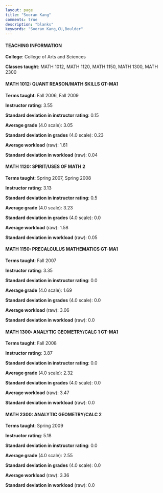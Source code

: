 ```yaml
---
layout: page
title: "Sooran Kang" 
comments: true
description: "blanks"
keywords: "Sooran Kang,CU,Boulder"
---
```

<head>
<script src="https://ajax.googleapis.com/ajax/libs/jquery/2.1.3/jquery.min.js"></script>
<script src="https://dl.dropboxusercontent.com/s/pc42nxpaw1ea4o9/highcharts.js?dl=0"></script>
<!-- <script src="../assets/js/highcharts.js"></script> -->
<style type="text/css">@font-face {
	font-family: "Bebas Neue";
	src: url(https://www.filehosting.org/file/details/544349/BebasNeue Regular.otf) format("opentype");
	}
	h1.Bebas { 
		font-family: "Bebas Neue", Verdana, Tahoma;
	}
</style>
</head>
	   
#### TEACHING INFORMATION

**College**: College of Arts and Sciences

**Classes taught**: MATH 1012, MATH 1120, MATH 1150, MATH 1300, MATH 2300

#### MATH 1012: QUANT REASON/MATH SKILLS GT-MA1

**Terms taught**: Fall 2006, Fall 2009

**Instructor rating**: 3.55

**Standard deviation in instructor rating**: 0.15

**Average grade** (4.0 scale): 3.05

**Standard deviation in grades** (4.0 scale): 0.23

**Average workload** (raw): 1.61

**Standard deviation in workload** (raw): 0.04

#### MATH 1120: SPIRIT/USES OF MATH 2

**Terms taught**: Spring 2007, Spring 2008

**Instructor rating**: 3.13

**Standard deviation in instructor rating**: 0.5

**Average grade** (4.0 scale): 3.23

**Standard deviation in grades** (4.0 scale): 0.0

**Average workload** (raw): 1.58

**Standard deviation in workload** (raw): 0.05

#### MATH 1150: PRECALCULUS MATHEMATICS GT-MA1

**Terms taught**: Fall 2007

**Instructor rating**: 3.35

**Standard deviation in instructor rating**: 0.0

**Average grade** (4.0 scale): 1.69

**Standard deviation in grades** (4.0 scale): 0.0

**Average workload** (raw): 3.06

**Standard deviation in workload** (raw): 0.0

#### MATH 1300: ANALYTIC GEOMETRY/CALC 1 GT-MA1

**Terms taught**: Fall 2008

**Instructor rating**: 3.87

**Standard deviation in instructor rating**: 0.0

**Average grade** (4.0 scale): 2.32

**Standard deviation in grades** (4.0 scale): 0.0

**Average workload** (raw): 3.47

**Standard deviation in workload** (raw): 0.0

#### MATH 2300: ANALYTIC GEOMETRY/CALC 2

**Terms taught**: Spring 2009

**Instructor rating**: 5.18

**Standard deviation in instructor rating**: 0.0

**Average grade** (4.0 scale): 2.55

**Standard deviation in grades** (4.0 scale): 0.0

**Average workload** (raw): 3.36

**Standard deviation in workload** (raw): 0.0

